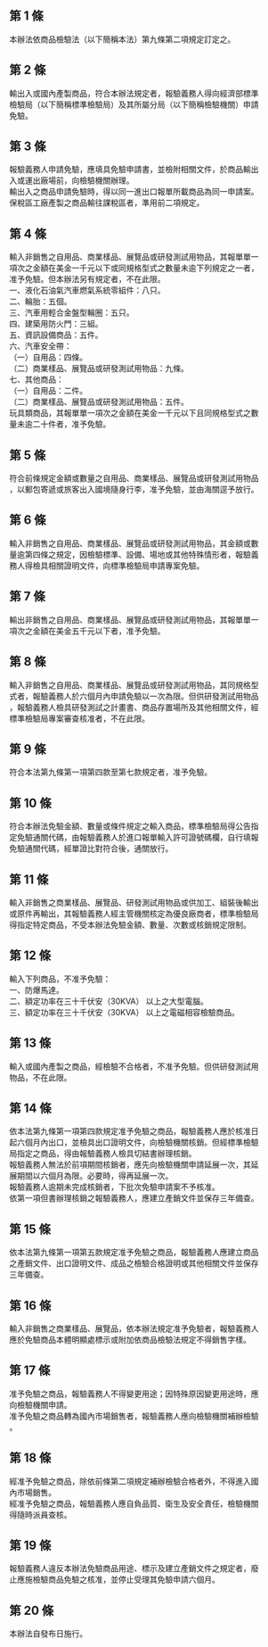 第 1 條
-------
本辦法依商品檢驗法（以下簡稱本法）第九條第二項規定訂定之。

第 2 條
-------
輸出入或國內產製商品，符合本辦法規定者，報驗義務人得向經濟部標準  
檢驗局（以下簡稱標準檢驗局）及其所屬分局（以下簡稱檢驗機關）申請  
免驗。

第 3 條
-------
報驗義務人申請免驗，應填具免驗申請書，並檢附相關文件，於商品輸出  
入或運出廠場前，向檢驗機關辦理。  
輸出入之商品申請免驗時，得以同一進出口報單所載商品為同一申請案。  
保稅區工廠產製之商品輸往課稅區者，準用前二項規定。

第 4 條
-------
輸入非銷售之自用品、商業樣品、展覽品或研發測試用物品，其報單單一  
項次之金額在美金一千元以下或同規格型式之數量未逾下列規定之一者，  
准予免驗。但本辦法另有規定者，不在此限。  
一、液化石油氣汽車燃氣系統零組件：八只。  
二、輪胎：五個。  
三、汽車用輕合金盤型輪圈：五只。  
四、建築用防火門：三組。  
五、資訊設備商品：五件。  
六、汽車安全帶：  
（一）自用品：四條。  
（二）商業樣品、展覽品或研發測試用物品：九條。  
七、其他商品：  
（一）自用品：二件。  
（二）商業樣品、展覽品或研發測試用物品：五件。  
玩具類商品，其報單單一項次之金額在美金一千元以下且同規格型式之數  
量未逾二十件者，准予免驗。

第 5 條
-------
符合前條規定金額或數量之自用品、商業樣品、展覽品或研發測試用物品  
，以郵包寄遞或旅客出入國境隨身行李，准予免驗，並由海關逕予放行。

第 6 條
-------
輸入非銷售之自用品、商業樣品、展覽品或研發測試用物品，其金額或數  
量逾第四條之規定，因檢驗標準、設備、場地或其他特殊情形者，報驗義  
務人得檢具相關證明文件，向標準檢驗局申請專案免驗。

第 7 條
-------
輸出非銷售之自用品、商業樣品、展覽品或研發測試用物品，其報單單一  
項次之金額在美金五千元以下者，准予免驗。

第 8 條
-------
輸入非銷售之自用品、商業樣品、展覽品或研發測試用物品，其同規格型  
式者，報驗義務人於六個月內申請免驗以一次為限。但供研發測試用物品  
，報驗義務人檢具研發測試之計畫書、商品存置場所及其他相關文件，經  
標準檢驗局專案審查核准者，不在此限。

第 9 條
-------
符合本法第九條第一項第四款至第七款規定者，准予免驗。

第 10 條
--------
符合本辦法免驗金額、數量或條件規定之輸入商品，標準檢驗局得公告指  
定免驗通關代碼，由報驗義務人於進口報單輸入許可證號碼欄，自行填報  
免驗通關代碼，經單證比對符合後，通關放行。

第 11 條
--------
輸入非銷售之商業樣品、展覽品、研發測試用物品或供加工、組裝後輸出  
或原件再輸出，其報驗義務人經主管機關核定為優良廠商者，標準檢驗局  
得指定特定商品，不受本辦法免驗金額、數量、次數或核銷規定限制。

第 12 條
--------
輸入下列商品，不准予免驗：  
一、防爆馬達。  
二、額定功率在三十千伏安（30KVA） 以上之大型電腦。  
三、額定功率在三十千伏安（30KVA） 以上之電磁相容檢驗商品。

第 13 條
--------
輸入或國內產製之商品，經檢驗不合格者，不准予免驗。但供研發測試用  
物品，不在此限。

第 14 條
--------
依本法第九條第一項第四款規定准予免驗之商品，報驗義務人應於核准日  
起六個月內出口，並檢具出口證明文件，向檢驗機關核銷。但經標準檢驗  
局指定之商品，得由報驗義務人檢具切結書辦理核銷。  
報驗義務人無法於前項期間核銷者，應先向檢驗機關申請延展一次，其延  
展期間以六個月為限。必要時，得再延展一次。  
報驗義務人逾期未完成核銷者，下批次免驗申請案不予核准。  
依第一項但書辦理核銷之報驗義務人，應建立產銷文件並保存三年備查。

第 15 條
--------
依本法第九條第一項第五款規定准予免驗之商品，報驗義務人應建立商品  
之產銷文件、出口證明文件、成品之檢驗合格證明或其他相關文件並保存  
三年備查。

第 16 條
--------
輸入非銷售之商業樣品、展覽品，依本辦法規定准予免驗者，報驗義務人  
應於免驗商品本體明顯處標示或附加依商品檢驗法規定不得銷售字樣。

第 17 條
--------
准予免驗之商品，報驗義務人不得變更用途；因特殊原因變更用途時，應  
向檢驗機關申請。  
准予免驗之商品轉為國內市場銷售者，報驗義務人應向檢驗機關補辦檢驗  
。

第 18 條
--------
經准予免驗之商品，除依前條第二項規定補辦檢驗合格者外，不得進入國  
內市場銷售。  
經准予免驗之商品，報驗義務人應自負品質、衛生及安全責任，檢驗機關  
得隨時派員查核。

第 19 條
--------
報驗義務人違反本辦法免驗商品用途、標示及建立產銷文件之規定者，廢  
止應施檢驗商品免驗之核准，並停止受理其免驗申請六個月。

第 20 條
--------
本辦法自發布日施行。

